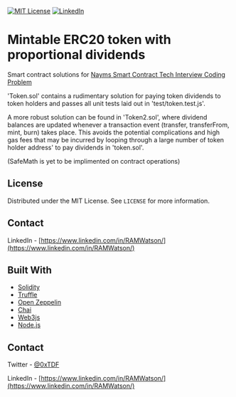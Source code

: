 [![MIT License][license-shield]][license-url]
[![LinkedIn][linkedin-shield]][linkedin-url]



# Mintable ERC20 token with proportional dividends


Smart contract solutions for [Nayms Smart Contract Tech Interview Coding Problem](https://github.com/nayms/smart-contracts-tech-interview)

'Token.sol' contains a rudimentary solution for paying token dividends to token holders and passes all unit tests laid out in 'test/token.test.js'.

A more robust solution can be found in 'Token2.sol', where dividend balances are updated whenever a transaction event (transfer, transferFrom, mint, burn) takes place. This avoids the potential complications and high gas fees that may be incurred by looping through a large number of token holder address' to pay dividends in 'token.sol'.

(SafeMath is yet to be implimented on contract operations)
  

<!-- LICENSE -->
## License

Distributed under the MIT License. See `LICENSE` for more information.



<!-- CONTACT -->
## Contact

LinkedIn - [https://www.linkedin.com/in/RAMWatson/](https://www.linkedin.com/in/RAMWatson/)


## Built With

* [Solidity](https://docs.soliditylang.org/en/v0.8.6/)
* [Truffle](https://www.trufflesuite.com/)
* [Open Zeppelin](https://openzeppelin.com/)
* [Chai](https://www.chaijs.com/)
* [Web3js](https://web3js.readthedocs.io/en/v1.3.4/)
* [Node.js](https://nodejs.org/en/)


<!-- CONTACT -->
## Contact

Twitter - [@0xTDF](https://twitter.com/0xTDF)

LinkedIn - [https://www.linkedin.com/in/RAMWatson/](https://www.linkedin.com/in/RAMWatson/)






<!-- MARKDOWN LINKS & IMAGES -->
<!-- https://www.markdownguide.org/basic-syntax/#reference-style-links -->
[license-shield]: https://img.shields.io/github/license/othneildrew/Best-README-Template.svg?style=for-the-badge
[license-url]: https://github.com/othneildrew/Best-README-Template/blob/master/LICENSE.txt
[linkedin-shield]: https://img.shields.io/badge/-LinkedIn-black.svg?style=for-the-badge&logo=linkedin&colorB=555
[linkedin-url]: https://www.linkedin.com/in/RAMWatson/
[product-screenshot]: screenshot.jpg
